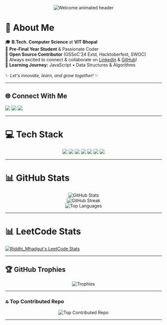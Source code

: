 <p align="center">
  <img src="https://readme-typing-svg.demolab.com?font=Fira+Code&weight=700&size=30&pause=1000&color=3A1C71&center=true&vCenter=true&width=600&lines=Hey+there!+I'm+Riddhi+%F0%9F%91%8B;Welcome+to+my+GitHub+profile!" alt="Welcome animated header"/>
</p>

# 💫 About Me

🎓 **B.Tech. Computer Science** at **VIT Bhopal** <br>
🚀 **Pre-Final Year Student** & Passionate Coder <br>
🌟 **Open Source Contributor** (GSSoC’24 Extd, Hacktoberfest, SWOC)<br>
🤝 Always excited to connect & collaborate on [LinkedIn](https://linkedin.com/in/riddhi-mhadgut-3b0a21289) & [GitHub](https://github.com/RiddhiM170904)!<br>
🌱 **Learning Journey:** JavaScript • Data Structures & Algorithms<br>
<br>
✨ _Let's innovate, learn, and grow together!_ ✨

---

## 🌐 Connect With Me

<p align="left">
  <a href="https://riddhi-mhadgut-portfolio.vercel.app/">
  <a href="https://instagram.com/riddhi_mdt"><img src="https://img.shields.io/badge/Instagram-%23E4405F.svg?logo=Instagram&logoColor=white" /></a>
  <a href="https://linkedin.com/in/riddhi-mhadgut-3b0a21289"><img src="https://img.shields.io/badge/LinkedIn-%230077B5.svg?logo=linkedin&logoColor=white" /></a>
  <a href="mailto:riddhimhadgut17@gmail.com"><img src="https://img.shields.io/badge/Email-D14836?logo=gmail&logoColor=white" /></a>
</p>

---

# 💻 Tech Stack

<p align="center">
  <img src="https://img.shields.io/badge/c++-%2300599C.svg?style=for-the-badge&logo=c%2B%2B&logoColor=white"/>
  <img src="https://img.shields.io/badge/html5-%23E34F26.svg?style=for-the-badge&logo=html5&logoColor=white"/>
  <img src="https://img.shields.io/badge/javascript-%23323330.svg?style=for-the-badge&logo=javascript&logoColor=%23F7DF1E"/>
  <img src="https://img.shields.io/badge/python-3670A0?style=for-the-badge&logo=python&logoColor=ffdd54"/>
  <img src="https://img.shields.io/badge/Canva-%2300C4CC.svg?style=for-the-badge&logo=Canva&logoColor=white"/>
  <img src="https://img.shields.io/badge/figma-%23F24E1E.svg?style=for-the-badge&logo=figma&logoColor=white"/>
  <img src="https://img.shields.io/badge/mysql-4479A1.svg?style=for-the-badge&logo=mysql&logoColor=white"/>
</p>

---

# 📊 GitHub Stats

<p align="center">
  <img src="https://github-readme-stats.vercel.app/api?username=RiddhiM170904&theme=tokyonight&hide_border=false&include_all_commits=true&count_private=true" alt="GitHub Stats"/><br>
  <img src="https://github-readme-streak-stats.herokuapp.com/?user=RiddhiM170904&theme=tokyonight&hide_border=false" alt="GitHub Streak"/><br>
  <img src="https://github-readme-stats.vercel.app/api/top-langs/?username=RiddhiM170904&theme=tokyonight&hide_border=false&include_all_commits=true&count_private=true&layout=compact" alt="Top Languages"/>
</p>

---

# 📊 LeetCode Stats 

[![Riddhi_Mhadgut's LeetCode Stats](https://leetcode-stats.vercel.app/api?username=Riddhi_Mhadgut&theme=Dark)](https://github.com/JeremyTsaii/leetcode-stats)

---

## 🏆 GitHub Trophies

<p align="center">
  <img src="https://github-profile-trophy.vercel.app/?username=RiddhiM170904&theme=tokyonight&no-frame=false&no-bg=true&margin-w=4" alt="Trophies"/>
</p>

---

### 🔝 Top Contributed Repo

<p align="center">
  <img src="https://github-contributor-stats.vercel.app/api?username=RiddhiM170904&limit=5&theme=tokyonight&combine_all_yearly_contributions=true" alt="Top Contributed Repo"/>
</p>

---
